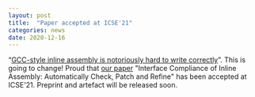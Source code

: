 ```yaml
---
layout: post
title:  "Paper accepted at ICSE'21"
categories: news
date: 2020-12-16
---
```

“[GCC-style inline assembly is notoriously hard to write correctly][llvm]”. This is going to change! Proud that [our paper][nutshell] "Interface Compliance of Inline Assembly: Automatically Check, Patch and Refine" has been accepted at ICSE'21. Preprint and artefact will be released soon.

[llvm]: https://reviews.llvm.org/D54891?id=175655
[nutshell]: new/publication/1970/01/01/nutshell-ndss-21.html